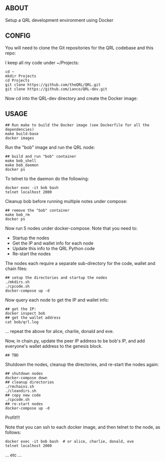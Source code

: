 ## ABOUT

Setup a QRL development environment using Docker

## CONFIG

You will need to clone the Git repositories for the QRL codebase and this repo:

I keep all my code under ~/Projects:
```
cd ~
mkdir Projects
cd Projects
git clone https://github.com/theQRL/QRL.git
git clone https://github.com/ianco/QRL-dev.git
```
Now cd into the QRL-dev directory and create the Docker image:

## USAGE

```
## Run make to build the Docker image (see Dockerfile for all the dependencies)
make build-base
docker images
```
Run the "bob" image and run the QRL node:
```
## build and run "bob" container
make bob_shell
make bob_daemon
docker ps
```

To telnet to the daemon do the following:

```
docker exec -it bob bash
telnet localhost 2000
```

Cleanup bob before running multiple notes under compose:

```
## remove the "bob" container
make bob_rm
docker ps
```

Now run 5 nodes under docker-compose.  Note that you need to:

- Startup the nodes
- Get the IP and wallet info for each node
- Update this info to the QRL Python code
- Re-start the nodes

The nodes each require a separate sub-directory for the code, wallet and chain files:

```
## setup the directories and startup the nodes
./mkdirs.sh
./cpcode.sh
docker-compose up -d
```

Now query each node to get the IP and wallet info:

```
## get the IP:
docker inspect bob
## get the wallet address
cat bob/qrl.log
```

... repeat the above for alice, charlie, donald and eve.

Now, in chain.py, update the peer IP address to be bob's IP, and add everyone's wallet address to the genesis block.

```
## TBD
```

Shutdown the nodes, cleanup the directories, and re-start the nodes again:

```
## shutdown nodes
docker-compose down
## cleanup directories
./rmchains.sh
./cleandirs.sh
## copy new code
./cpcode.sh
## re-start nodes
docker-compose up -d
```

Profit!!!

Note that you can ssh to each docker image, and then telnet to the node, as follows:

```
docker exec -it bob bash  # or alice, charlie, donald, eve
telnet localhost 2000
```

... etc ...


